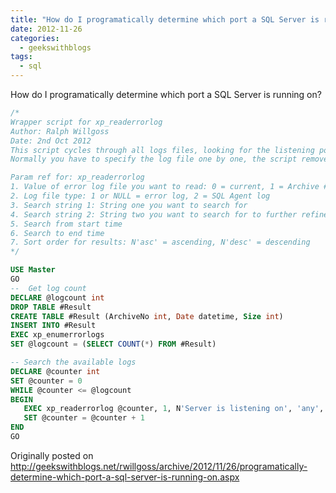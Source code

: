 ```yaml
---
title: "How do I programatically determine which port a SQL Server is running on?"
date: 2012-11-26
categories:
  - geekswithblogs
tags:
  - sql
---
```


How do I programatically determine which port a SQL Server is running on?

``` sql
/*
Wrapper script for xp_readerrorlog
Author: Ralph Willgoss
Date: 2nd Oct 2012
This script cycles through all logs files, looking for the listening port.
Normally you have to specify the log file one by one, the script removes the need for that.

Param ref for: xp_readerrorlog
1. Value of error log file you want to read: 0 = current, 1 = Archive #1, 2 = Archive #2, etc...
2. Log file type: 1 or NULL = error log, 2 = SQL Agent log
3. Search string 1: String one you want to search for
4. Search string 2: String two you want to search for to further refine the results
5. Search from start time
6. Search to end time
7. Sort order for results: N'asc' = ascending, N'desc' = descending
*/

USE Master
GO
--  Get log count
DECLARE @logcount int
DROP TABLE #Result
CREATE TABLE #Result (ArchiveNo int, Date datetime, Size int)
INSERT INTO #Result
EXEC xp_enumerrorlogs
SET @logcount = (SELECT COUNT(*) FROM #Result)

-- Search the available logs
DECLARE @counter int
SET @counter = 0
WHILE @counter <= @logcount
BEGIN
   EXEC xp_readerrorlog @counter, 1, N'Server is listening on', 'any', NULL, NULL, N'asc'
   SET @counter = @counter + 1
END
GO
```

Originally posted on http://geekswithblogs.net/rwillgoss/archive/2012/11/26/programatically-determine-which-port-a-sql-server-is-running-on.aspx